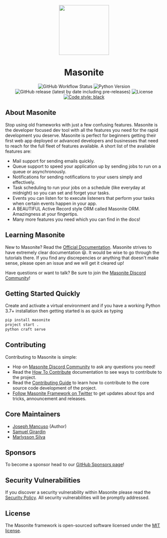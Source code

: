 <p align="center">
  <img src="https://dev-to-uploads.s3.amazonaws.com/uploads/articles/4trhpkkdbbzutc5ufxi9.png" width="160px">
  <h1 align="center">Masonite</h1>
</p>
<p align="center">
  <img alt="GitHub Workflow Status" src="https://img.shields.io/github/workflow/status/MasoniteFramework/masonite/Test%20Application">
  <img src="https://img.shields.io/badge/python-3.7+-blue.svg" alt="Python Version">
  <img alt="GitHub release (latest by date including pre-releases)" src="https://img.shields.io/github/v/release/MasoniteFramework/masonite?include_prereleases">
  <img src="https://img.shields.io/github/license/MasoniteFramework/masonite.svg" alt="License">
  <a href="https://github.com/psf/black"><img alt="Code style: black" src="https://img.shields.io/badge/code%20style-black-000000.svg"></a>
</p>

## About Masonite

Stop using old frameworks with just a few confusing features. Masonite is the developer focused dev tool with all the features you need for the rapid development you deserve. Masonite is perfect for beginners getting their first web app deployed or advanced developers and businesses that need to reach for the full fleet of features available. A short list of the available features are:

* Mail support for sending emails quickly.
* Queue support to speed your application up by sending jobs to run on a queue or asynchronously.
* Notifications for sending notifications to your users simply and effectively.
* Task scheduling to run your jobs on a schedule (like everyday at midnight) so you can set and forget your tasks.
* Events you can listen for to execute listeners that perform your tasks when certain events happen in your app.
* A BEAUTIFUL Active Record style ORM called Masonite ORM. Amazingness at your fingertips.
* Many more features you need which you can find in the docs!

## Learning Masonite

New to Masonite? Read the [Official Documentation](https://docs.masoniteproject.com/).
Masonite strives to have extremely clear documentation 😃. It would be wise to go through the tutorials there.
If you find any discrepencies or anything that doesn't make sense, please open an issue and we will get it cleared up!

Have questions or want to talk? Be sure to join the [Masonite Discord Community](https://discord.gg/TwKeFahmPZ)!

## Getting Started Quickly

Create and activate a virtual environment and if you have a working Python 3.7+ installation then getting started is as quick as typing

```bash
pip install masonite
project start .
python craft serve
```

## Contributing

Contributing to Masonite is simple:

- Hop on [Masonite Discord Community](https://discord.gg/TwKeFahmPZ) to ask any questions you need!
- Read the [How To Contribute](https://docs.masoniteproject.com/prologue/how-to-contribute) documentation to see ways to contribute to the project.
- Read the [Contributing Guide](https://docs.masoniteproject.com/prologue/contributing-guide) to learn how to contribute to the core source code development of the project.
- [Follow Masonite Framework on Twitter](https://twitter.com/masoniteproject) to get updates about tips and tricks, announcement and releases.

## Core Maintainers

- [Joseph Mancuso](https://github.com/josephmancuso) (Author)
- [Samuel Girardin](https://github.com/girardinsamuel)
- [Marlysson Silva](https://github.com/Marlysson)

## Sponsors

To become a sponsor head to our [GitHub Sponsors page](https://github.com/sponsors/MasoniteFramework)!

## Security Vulnerabilities

If you discover a security vulnerability within Masonite please read the [Security Policy](./SECURITY.md). All security vulnerabilities will be promptly addressed.

## License

The Masonite framework is open-sourced software licensed under the [MIT license](https://opensource.org/licenses/MIT).
